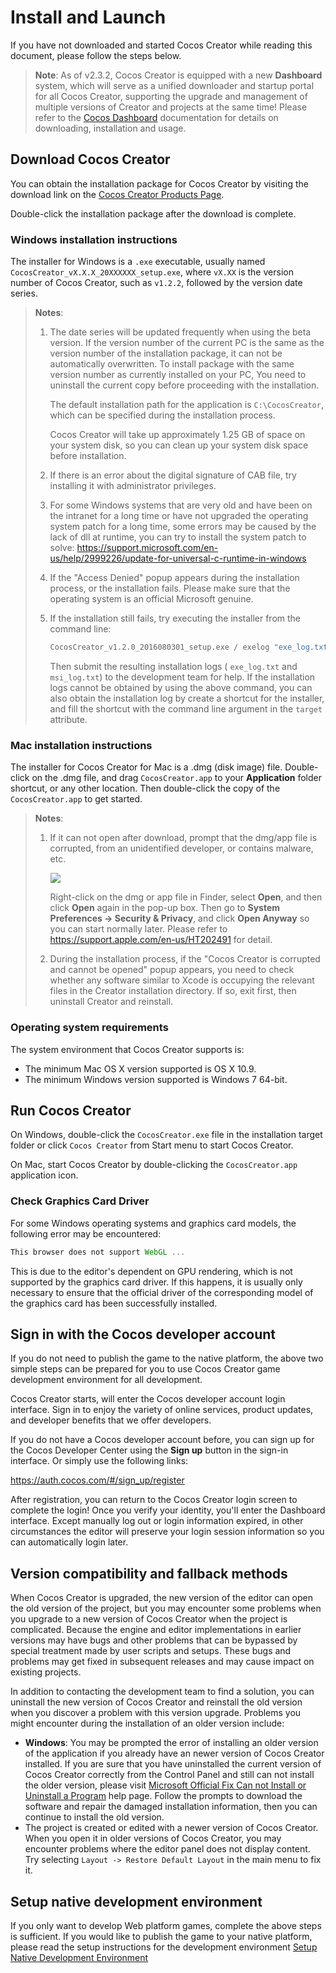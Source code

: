 # Install and Launch

If you have not downloaded and started Cocos Creator while reading this document, please follow the steps below.

> **Note**: As of v2.3.2, Cocos Creator is equipped with a new **Dashboard** system, which will serve as a unified downloader and startup portal for all Cocos Creator, supporting the upgrade and management of multiple versions of Creator and projects at the same time! Please refer to the [Cocos Dashboard](https://docs.cocos.com/creator/3.0/manual/en/getting-started/install/) documentation for details on downloading, installation and usage.

## Download Cocos Creator

You can obtain the installation package for Cocos Creator by visiting the download link on the [Cocos Creator Products Page](http://www.cocos2d-x.org/products#creator).

Double-click the installation package after the download is complete.

### Windows installation instructions

The installer for Windows is a `.exe` executable, usually named `CocosCreator_vX.X.X_20XXXXXX_setup.exe`, where `vX.XX` is the version number of Cocos Creator, such as `v1.2.2`, followed by the version date series.

> **Notes**:
>
> 1. The date series will be updated frequently when using the beta version. If the version number of the current PC is the same as the version number of the installation package, it can not be automatically overwritten. To install package with the same version number as currently installed on your PC, You need to uninstall the current copy before proceeding with the installation.
>
>     The default installation path for the application is `C:\CocosCreator`, which can be specified during the installation process.
>
>     Cocos Creator will take up approximately 1.25 GB of space on your system disk, so you can clean up your system disk space before installation.
>
> 2. If there is an error about the digital signature of CAB file, try installing it with administrator privileges.
>
> 3. For some Windows systems that are very old and have been on the intranet for a long time or have not upgraded the operating system patch for a long time, some errors may be caused by the lack of dll at runtime, you can try to install the system patch to solve: <https://support.microsoft.com/en-us/help/2999226/update-for-universal-c-runtime-in-windows>
>
> 4. If the "Access Denied" popup appears during the installation process, or the installation fails. Please make sure that the operating system is an official Microsoft genuine.
>
> 5. If the installation still fails, try executing the installer from the command line:
>
>     ```bash
>     CocosCreator_v1.2.0_2016080301_setup.exe / exelog "exe_log.txt" / L * V "msi_log.txt"
>     ```
>
>     Then submit the resulting installation logs ( `exe_log.txt` and `msi_log.txt`) to the development team for help. If the installation logs cannot be obtained by using the above command, you can also obtain the installation log by create a shortcut for the installer, and fill the shortcut with the command line argument in the `target` attribute.

### Mac installation instructions

The installer for Cocos Creator for Mac is a .dmg (disk image) file. Double-click on the .dmg file, and drag `CocosCreator.app` to your **Application** folder shortcut, or any other location. Then double-click the copy of the `CocosCreator.app` to get started.

> **Notes**:
>
> 1. If it can not open after download, prompt that the dmg/app file is corrupted, from an unidentified developer, or contains malware, etc.
>
>     ![](install/tooltip.png)
>
>     Right-click on the dmg or app file in Finder, select **Open**, and then click **Open** again in the pop-up box. Then go to **System Preferences -> Security & Privacy**, and click **Open Anyway** so you can start normally later. Please refer to <https://support.apple.com/en-us/HT202491> for detail.
>
> 2. During the installation process, if the "Cocos Creator is corrupted and cannot be opened" popup appears, you need to check whether any software similar to Xcode is occupying the relevant files in the Creator installation directory. If so, exit first, then uninstall Creator and reinstall.

### Operating system requirements

The system environment that Cocos Creator supports is:

- The minimum Mac OS X version supported is OS X 10.9.
- The minimum Windows version supported is Windows 7 64-bit.

## Run Cocos Creator

On Windows, double-click the `CocosCreator.exe` file in the installation target folder or click `Cocos Creator` from Start menu to start Cocos Creator.

On Mac, start Cocos Creator by double-clicking the `CocosCreator.app` application icon.

### Check Graphics Card Driver

For some Windows operating systems and graphics card models, the following error may be encountered:

```js
This browser does not support WebGL ...
```

This is due to the editor's dependent on GPU rendering, which is not supported by the graphics card driver. If this happens, it is usually only necessary to ensure that the official driver of the corresponding model of the graphics card has been successfully installed.

## Sign in with the Cocos developer account

If you do not need to publish the game to the native platform, the above two simple steps can be prepared for you to use Cocos Creator game development environment for all development.

Cocos Creator starts, will enter the Cocos developer account login interface. Sign in to enjoy the variety of online services, product updates, and developer benefits that we offer developers.

If you do not have a Cocos developer account before, you can sign up for the Cocos Developer Center using the **Sign up** button in the sign-in interface. Or simply use the following links:

<https://auth.cocos.com/#/sign_up/register>

After registration, you can return to the Cocos Creator login screen to complete the login! Once you verify your identity, you'll enter the Dashboard interface. Except manually log out or login information expired, in other circumstances the editor will preserve your login session information so you can automatically login later.

## Version compatibility and fallback methods

When Cocos Creator is upgraded, the new version of the editor can open the old version of the project, but you may encounter some problems when you upgrade to a new version of Cocos Creator when the project is complicated. Because the engine and editor implementations in earlier versions may have bugs and other problems that can be bypassed by special treatment made by user scripts and setups. These bugs and problems may get fixed in subsequent releases and may cause impact on existing projects.

In addition to contacting the development team to find a solution, you can uninstall the new version of Cocos Creator and reinstall the old version when you discover a problem with this version upgrade. Problems you might encounter during the installation of an older version include:

- **Windows**: You may be prompted the error of installing an older version of the application if you already have an newer version of Cocos Creator installed. If you are sure that you have uninstalled the current version of Cocos Creator correctly from the Control Panel and still can not install the older version, please visit [Microsoft Official Fix Can not Install or Uninstall a Program](https://support.microsoft.com/en-us/help/17588/fix-problems-that-block-programs-from-being-installed-or-removed) help page. Follow the prompts to download the software and repair the damaged installation information, then you can continue to install the old version.
- The project is created or edited with a newer version of Cocos Creator. When you open it in older versions of Cocos Creator, you may encounter problems where the editor panel does not display content. Try selecting `Layout -> Restore Default Layout` in the main menu to fix it.

## Setup native development environment

If you only want to develop Web platform games, complete the above steps is sufficient. If you would like to publish the game to your native platform, please read the setup instructions for the development environment [Setup Native Development Environment](../publish/setup-native-development.md)
